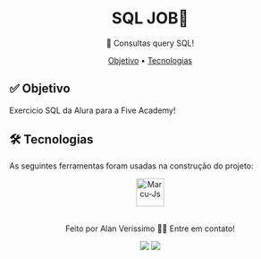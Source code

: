 <h1 align="center">SQL JOB🔮</h1>

<p align="center">🚀 Consultas query SQL!</p>

<p align="center">
 <a href="#objetivo">Objetivo</a> •
 <a href="#tecnologias">Tecnologias</a>
</p>

<h2 id="objetivo">✅ Objetivo </h2>

Exercicio SQL da Alura para a Five Academy!

<h2 id="tecnologias"> 🛠 Tecnologias </h2>

As seguintes ferramentas foram usadas na construção do projeto:

<div align="center">
 <img align="center" alt="Marcu-Js" height="50" width="50" src="https://cdn.jsdelivr.net/gh/devicons/devicon/icons/postgresql/postgresql-original-wordmark.svg" />
 </div>

<br>
<p align="center">Feito por Alan Verissimo 👋🏽 Entre em contato!</p>

<div align="center">  
  <a href = "mailto:alanverissimodev@gmail.com"><img src="https://img.shields.io/badge/-Gmail-%23333?style=for-the-badge&logo=gmail&logoColor=white" target="_blank"></a>
  <a href = "https://www.linkedin.com/in/alanverissimo/"><img src="https://img.shields.io/badge/-LinkedIn-%230077B5?style=for-the-badge&logo=linkedin&logoColor=white" target="_blank"></a>
</div>
